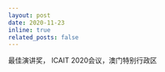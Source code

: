 ```yaml
---
layout: post
date: 2020-11-23
inline: true
related_posts: false
---
```


最佳演讲奖， ICAIT 2020会议，澳门特别行政区
